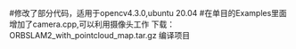 #修改了部分代码，适用于opencv4.3.0,ubuntu 20.04
#在单目的Examples里面增加了camera.cpp,可以利用摄像头工作
下载：
ORBSLAM2_with_pointcloud_map.tar.gz
编译项目
